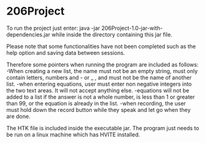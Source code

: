# 206Project

To run the project just enter: java -jar 206Project-1.0-jar-with-dependencies.jar 
while inside the directory containing this jar file.

Please note that some functionalities have not been completed such as the help option and 
saving data between sessions. 

Therefore some pointers when running the program are included as follows:
-When creating a new list, the name must not be an empty string, must only contain letters,
numbers and - or _ , and must not be the name of another list.
-when entering equations, user must enter non negative integers into the two text areas. It will
not accept anything else. 
-equations will not be added to a list if the answer is not a whole number, is less than 1 or greater
than 99, or the equation is already in the list.
-when recording, the user must hold down the record button while they speak and let go when they are
done. 

The HTK file is included inside the executable jar. The program just needs to be run on a linux machine
which has HVITE installed.
